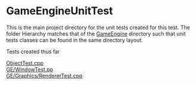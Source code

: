# GameEngineUnitTest 
This is the main project directory for the unit tests created for this test. The folder Hierarchy matches that of the [GameEngine](https://github.com/MikeAllport/CE301-Final-Year-Project/tree/main/GameEngine) directory such that unit tests classes can be found in the same directory layout.  
  
Tests created thus far  
  
[ObjectTest.cpp](https://cseegit.essex.ac.uk/ce301_2020/ce301_allport_michael_s/-/blob/master/GameEngineUnitTest/ObjectTest.cpp)  
[GE/WindowTest.pp](https://cseegit.essex.ac.uk/ce301_2020/ce301_allport_michael_s/-/blob/master/GameEngineUnitTest/GE/WindowTest.cpp)  
[GE/Graphics/RendererTest.cpp](https://cseegit.essex.ac.uk/ce301_2020/ce301_allport_michael_s/-/blob/master/GameEngineUnitTest/GE/Graphics/RendererTest.cpp)  